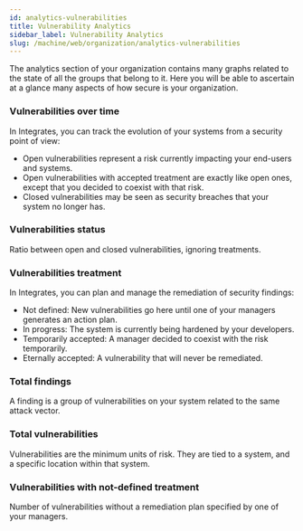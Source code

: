 ```yaml
---
id: analytics-vulnerabilities
title: Vulnerability Analytics
sidebar_label: Vulnerability Analytics
slug: /machine/web/organization/analytics-vulnerabilities
---
```


The analytics section of your organization contains many graphs related to
the state of all the groups that belong to it. Here you will be able to ascertain
at a glance many aspects of how secure is your organization.

### Vulnerabilities over time

In Integrates, you can track the evolution of your systems from a security
point of view:

- Open vulnerabilities represent a risk currently impacting your end-users
and systems.
- Open vulnerabilities with accepted treatment are exactly like open ones,
except that you decided to coexist with that risk.
- Closed vulnerabilities may be seen as security breaches that your system no
longer has.

### Vulnerabilities status

Ratio between open and closed vulnerabilities, ignoring treatments.

### Vulnerabilities treatment

In Integrates, you can plan and manage the remediation of security findings:

- Not defined: New vulnerabilities go here until one of your managers generates
an action plan.
- In progress: The system is currently being hardened by your developers.
- Temporarily accepted: A manager decided to coexist with the risk temporarily.
- Eternally accepted: A vulnerability that will never be remediated.

### Total findings

A finding is a group of vulnerabilities on your system related to the same
attack vector.

### Total vulnerabilities

Vulnerabilities are the minimum units of risk. They are tied to a system,
and a specific location within that system.

### Vulnerabilities with not-defined treatment

Number of vulnerabilities without a remediation plan specified by one of your managers.
